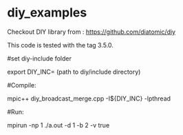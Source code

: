 # diy_examples

Checkout DIY library from : https://github.com/diatomic/diy

This code is tested with the tag 3.5.0.

#set diy-include folder

export DIY_INC= (path to diy/include directory)

#Compile:

mpic++ diy_broadcast_merge.cpp -I${DIY_INC} -lpthread

#Run:

mpirun -np 1 ./a.out -d 1 -b 2 -v true
